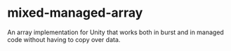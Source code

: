 # mixed-managed-array
An array implementation for Unity that works both in burst and in managed code without having to copy over data.
